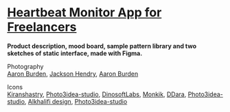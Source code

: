 # <a href="https://github.com/jelena-rota/ui-design/blob/main/Heartbeat_Monitor_App_for_Freelancers_UI_Design_Project.pdf">Heartbeat Monitor App for Freelancers</a>

**Product description, mood board, sample pattern library and two sketches of static interface, made with Figma.**

Photography<br>
<a href="https://unsplash.com/photos/3TmLV0fLzfU">Aaron Burden</a>, <a href="https://unsplash.com/photos/kKpTHqM2K-c">Jackson Hendry</a>, <a href="https://unsplash.com/photos/tQF8FCNYNrk">Aaron Burden</a>

Icons<br/>
<a href="https://www.flaticon.com/free-icon/heart_833472">Kiranshastry</a>, 
<a href="https://www.flaticon.com/free-icon/dog-walking_3827181">Photo3idea-studio</a>, 
<a href="https://www.flaticon.com/free-icon/contrast_439842">DinosoftLabs</a>, 
<a href="https://www.flaticon.com/free-icon/green-tea_2405525">Monkik</a>, 
<a href="https://www.flaticon.com/free-icon/yoga-pose_2789833">DDara</a>,
<a href="https://www.flaticon.com/free-icon/listening_3048396">Photo3idea-studio</a>, 
<a href="https://www.flaticon.com/free-icon/fingerprint-scan_3680014">Alkhalifi design</a>, 
<a href="https://www.flaticon.com/free-icon/meditation_3048398">Photo3idea-studio</a>
